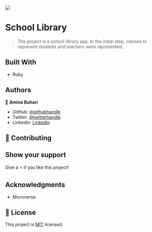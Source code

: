 ![](https://img.shields.io/badge/Microverse-blueviolet)

# School Library

>The project is a school library app.  In the initial step, classes to represent students and teachers were represented.

## Built With

- Ruby 
## Authors

👤 **Amina Buhari**

- GitHub: [@githubhandle](https://github.com/AminaBuhari)
- Twitter: [@twitterhandle](https://twitter.com/AminaBuhari)
- LinkedIn: [LinkedIn](https://www.linkedin.com/in/amina-buhari/)


## 🤝 Contributing

## Show your support

Give a ⭐️ if you like this project!
## Acknowledgments

- Microverse

## 📝 License

This project is [MIT](./MIT.md) licensed.
